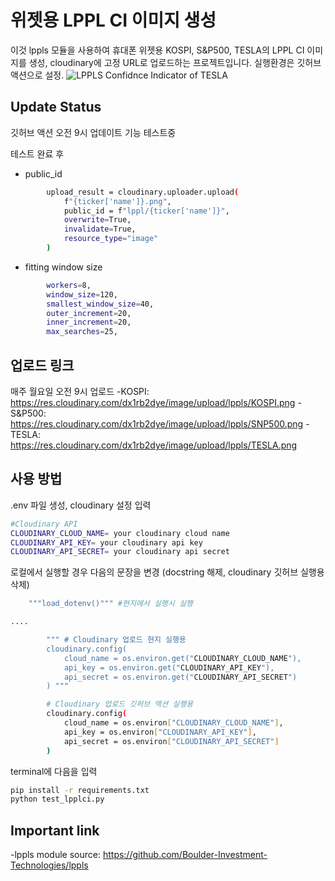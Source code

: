 # 위젯용 LPPL CI 이미지 생성

이것 lppls 모듈을 사용하여 휴대폰 위젯용 KOSPI, S&P500, TESLA의 LPPL CI 이미지를 생성, cloudinary에 고정 URL로 업로드하는 프로젝트입니다.
실행환경은 깃허브 액션으로 설정.
![LPPLS Confidnce Indicator of TESLA](https://res.cloudinary.com/dx1rb2dye/image/upload/lppls/TESLA.png)

## Update Status
깃허브 액션 오전 9시 업데이트 기능 테스트중

테스트 완료 후
 - public_id
```bash
        upload_result = cloudinary.uploader.upload(
            f"{ticker['name']}.png",
            public_id = f"lppl/{ticker['name']}",
            overwrite=True,
            invalidate=True,
            resource_type="image"
        )
```
 - fitting window size
```bash
        workers=8,
        window_size=120,
        smallest_window_size=40,
        outer_increment=20,
        inner_increment=20,
        max_searches=25,
```

## 업로드 링크
매주 월요일 오전 9시 업로드
 -KOSPI: https://res.cloudinary.com/dx1rb2dye/image/upload/lppls/KOSPI.png
 -S&P500: https://res.cloudinary.com/dx1rb2dye/image/upload/lppls/SNP500.png
 -TESLA: https://res.cloudinary.com/dx1rb2dye/image/upload/lppls/TESLA.png

## 사용 방법
.env 파일 생성, cloudinary 설정 입력
```bash
#Cloudinary API
CLOUDINARY_CLOUD_NAME= your cloudinary cloud name
CLOUDINARY_API_KEY= your cloudinary api key
CLOUDINARY_API_SECRET= your cloudinary api secret
```

로컬에서 실행할 경우 다음의 문장을 변경 (docstring 해제, cloudinary 깃허브 실행용 삭제)
```bash
    """load_dotenv()""" #현지에서 실행시 실행

....

        """ # Cloudinary 업로드 현지 실행용
        cloudinary.config(
            cloud_name = os.environ.get("CLOUDINARY_CLOUD_NAME"),
            api_key = os.environ.get("CLOUDINARY_API_KEY"),
            api_secret = os.environ.get("CLOUDINARY_API_SECRET")
        ) """

        # Cloudinary 업로드 깃허브 액션 실행용
        cloudinary.config(
            cloud_name = os.environ["CLOUDINARY_CLOUD_NAME"],
            api_key = os.environ["CLOUDINARY_API_KEY"],
            api_secret = os.environ["CLOUDINARY_API_SECRET"]
        )
```

terminal에 다음을 입력
```bash
pip install -r requirements.txt
python test_lpplci.py
```

## Important link
 -lppls module source: https://github.com/Boulder-Investment-Technologies/lppls
